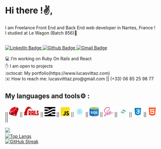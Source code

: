 # Hi there !✌️,
I am Freelance Front End and Back End web developer in Nantes, France ! <br>
I studied at Le Wagon (Batch 856)🚋 <br><br>

<div id="badges">
  <a href="https://www.linkedin.com/in/lucas-vittaz-739a9713b/?original_referer=" target="_blank">
    <img src="https://img.shields.io/badge/LinkedIn-blue?style=for-the-badge&logo=linkedin&logoColor=white" alt="LinkedIn Badge"/>
  </a>
  <a href="https://github.com/lucas-vittaz" target="_blank">
    <img src="https://img.shields.io/badge/github-%23121011.svg?style=for-the-badge&logo=github&logoColor=white" alt="Github Badge"/>
  </a>
  <a href="mailto:lucasvittaz.pro@gmail.com">
    <img src="https://img.shields.io/badge/Gmail-D14836?style=for-the-badge&logo=gmail&logoColor=white" alt="Gmail Badge"/>
  </a>
</div>
<br>
💻 I’m working on Ruby On Rails and React<br>
✋ I am open to projects<br>
:octocat: My portfolio(https://www.lucasvittaz.com)<br>
✉️ How to reach me: lucasvitttaz.pro@gmail.com || (+33) 06 85 25 98 77<br>

## My languages and tools⚙️ :
|| <img src="https://github.com/Lucas-vittaz/Lucas-Vittaz/blob/main/img/ruby.png" alt="ruby" height="30" width="30"/> || <img src="https://github.com/Lucas-vittaz/Lucas-Vittaz/blob/main/img/rails.png" alt="ROR" height="35" width="50"/> || <img src="https://github.com/Lucas-vittaz/Lucas-Vittaz/blob/main/img/stimulus.png" alt="Stimulus" height="30" width="35"/> || <img src="https://github.com/Lucas-vittaz/Lucas-Vittaz/blob/main/img/js-icon.png" alt="Javascript" height="30" width="30"/> || <img src="https://github.com/Lucas-vittaz/Lucas-Vittaz/blob/main/img/react.png" alt="ReactJS" height="30" width="30"/> || <img src="https://github.com/Lucas-vittaz/Lucas-Vittaz/blob/main/img/sql(1).png" alt="SQL" height="30" width="30"/> || <img src="https://github.com/Lucas-vittaz/Lucas-Vittaz/blob/main/img/sass.png" alt="SCSS" height="30" width="30"/> || <img src="https://github.com/Lucas-vittaz/Lucas-Vittaz/blob/main/img/tailwind.png" alt="TAILWIND CSS" height="30" width="30"/> || <img src="https://github.com/Lucas-vittaz/Lucas-Vittaz/blob/main/img/css.png" alt="CSS" height="30" width="30"/> || <img src="https://github.com/Lucas-vittaz/Lucas-Vittaz/blob/main/img/html.png" alt="HTML" height="30" width="30"/> ||
<br><br>
![](https://komarev.com/ghpvc/?username=lucas-vittaz&color=green)<br>
[![Top Langs](https://github-readme-stats.vercel.app/api/top-langs/?username=lucas-vittaz&layout=compact&theme=vision-friendly-dark)](https://github.com/lucas-vittaz/github-readme-stats)<br>
[![GitHub Streak](http://github-readme-streak-stats.herokuapp.com?user=lucas-vittaz&theme=elegant)](https://git.io/streak-stats)
